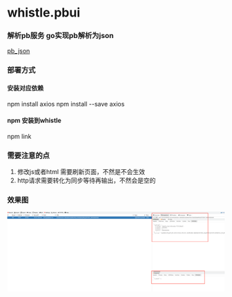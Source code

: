 # whistle.pbui

### 解析pb服务 go实现pb解析为json
[pb_json](https://github.com/losemy/pb_json)

### 部署方式
#### 安装对应依赖
npm install axios npm install --save axios
#### npm 安装到whistle
npm link


### 需要注意的点
1. 修改js或者html 需要刷新页面，不然是不会生效
2. http请求需要转化为同步等待再输出，不然会是空的

### 效果图
![pb可视化图](docs/example.png)
